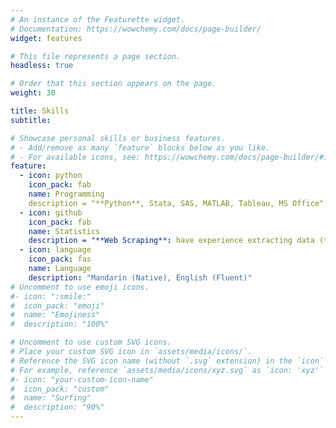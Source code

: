 ```yaml
---
# An instance of the Featurette widget.
# Documentation: https://wowchemy.com/docs/page-builder/
widget: features

# This file represents a page section.
headless: true

# Order that this section appears on the page.
weight: 30

title: Skills
subtitle:

# Showcase personal skills or business features.
# - Add/remove as many `feature` blocks below as you like.
# - For available icons, see: https://wowchemy.com/docs/page-builder/#icons
feature:
  - icon: python
    icon_pack: fab
    name: Programming
    description = "**Python**, Stata, SAS, MATLAB, Tableau, MS Office"
  - icon: github
    icon_pack: fab
    name: Statistics
    description = "**Web Scraping**: have experience extracting data (text, links, documents, pictuces, etc.) from 100+ websites. Eg: Edgar, Nasdaq, Seeking Alpha, Tipranks, Yahoo Finance, Twitter, Morningstar, etc. **Text Mining**: Natural Language Processing, Text Preprocessing, Feature Engineering, Semantic Analysis, Sentiment Analysis, etc; Able to deal with documents with PDF format or picture format."
  - icon: language
    icon_pack: fas
    name: Language
    description: "Mandarin (Native), English (Fluent)"
# Uncomment to use emoji icons.
#- icon: ":smile:"
#  icon_pack: "emoji"
#  name: "Emojiness"
#  description: "100%"

# Uncomment to use custom SVG icons.
# Place your custom SVG icon in `assets/media/icons/`.
# Reference the SVG icon name (without `.svg` extension) in the `icon` field.
# For example, reference `assets/media/icons/xyz.svg` as `icon: 'xyz'`
#- icon: "your-custom-icon-name"
#  icon_pack: "custom"
#  name: "Surfing"
#  description: "90%"
---
```


